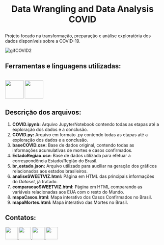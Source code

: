 # <p align=center> Data Wrangling and Data Analysis COVID </p>

Projeto focado na transformação, preparação e análise exploratória dos dados disponíveis sobre a COVID-19.

![gifCOVID2](https://user-images.githubusercontent.com/54869201/155814967-a165ce25-2359-41f4-a6de-4007c0532e30.gif)



## Ferramentas e linguagens utilizadas:


<div>
 
&nbsp;        
<img height=60 width=60 src="https://cdn.jsdelivr.net/gh/devicons/devicon/icons/jupyter/jupyter-original-wordmark.svg" />
<img height=60 width=60 src="https://cdn.jsdelivr.net/gh/devicons/devicon/icons/python/python-original.svg" />
</div>


## Descrição dos arquivos:

1. **COVID.ipynb:** Arquivo JupyterNotebook contendo todas as etapas até a exploração dos dados e a conclusão.
1. **COVID.py:** Arquivo em formato .py contendo todas as etapas até a exploração dos dados e a conclusão.
1. **baseCOVID.csv:** Base de dados original, contendo todas as informações acumulativas de mortes e casos confirmados.
1. **EstadoRegiao.csv:** Base de dados utilizada para efetuar a correspondência Estado/Região do Brasil.
1. **br_estado.json:** Arquivo utilizado para auxiliar na geração dos gráficos relacionados aos estados brasileiros.
1. **analiseSWEETVIZ.html:** Página em HTML das principais informações do *Dataset*, já tratado.
1. **comparacaoSWEETVIZ.html:** Página em HTML comparando as variáveis relacionadas aos EUA com o resto do Mundo.
1. **mapaCasos.html:** Mapa interativo dos Casos Confirmados no Brasil.
1. **mapaMortes.html:** Mapa interativo das Mortes no Brasil.


## Contatos:

<div>    
  <a href="https://www.linkedin.com/in/tferreirasilva/">
    <img width=40 src="https://cdn.jsdelivr.net/gh/devicons/devicon/icons/linkedin/linkedin-original.svg" />
  </a> 
  <a href = "mailto:thiago.ferreirawd@gmail.com">
      <img width=40 src="https://cdn.jsdelivr.net/gh/devicons/devicon/icons/google/google-original.svg" />
  </a>  
  <a href = "https://www.facebook.com/thiago.ferreira.50746">
    <img width=40 src="https://cdn.jsdelivr.net/gh/devicons/devicon/icons/facebook/facebook-original.svg" />
  </a> 
  <a href = "https://github.com/ThiagoFerreiraWD">
    <img width=40 src="https://cdn.jsdelivr.net/gh/devicons/devicon/icons/github/github-original.svg" />
  </a>     
</div>
